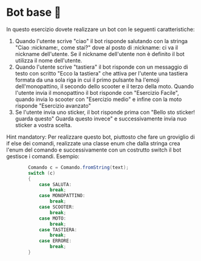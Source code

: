 # Bot base :kick_scooter:

In questo esercizio dovete realizzare un bot con le seguenti caratteristiche:

1. Quando l'utente scrive "ciao" il bot risponde salutando con la stringa "Ciao :nickname:, come stai?" dove al posto di :nickname: ci va il nickname dell'utente. Se il nickname dell'utente non è definito il bot utilizza il nome dell'utente.
2. Quando l'utente scrive "tastiera" il bot risponde con un messaggio di testo con scritto "Ecco la tastiera" che attiva per l'utente una tastiera formata da una sola riga in cui il primo pulsante ha l'emoji dell'monopattino, il secondo dello scooter e il terzo della moto. Quando l'utente invia il monopattino il bot risponde con "Esercizio Facile", quando invia lo scooter con "Esercizio medio" e infine con la moto risponde "Esercizio avanzato"
3. Se l'utente invia uno sticker, il bot risponde prima con "Bello sto sticker! guarda questo" 
Guarda questo invece" e successivamente invia nuo sticker a vostra scelta.

Hint mandatory: Per realizzare questo bot, piuttosto che fare un groviglio di if else dei comandi, realizzate una classe enum che dalla stringa crea l'enum del comando e successivamente con un costrutto switch il bot gestisce i comandi. Esempio:


```java
        Comando c = Comando.fromString(text);
        switch (c)
        {
            case SALUTA:
                break;
            case MONOPATTINO:
                break;
            case SCOOTER:
                break;
            case MOTO:
                break;
            case TASTIERA:
                break;
            case ERRORE:
                break;
        }
```

